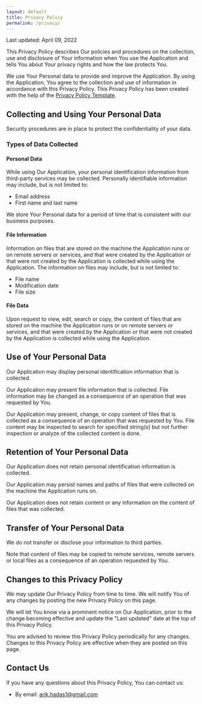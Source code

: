```yaml
---
layout: default
title: Privacy Policy 
permalink: /privacy/
---
```


Last updated: April 09, 2022  

This Privacy Policy describes Our policies and procedures on the collection, use and disclosure of Your information when You use the Application and tells You about Your privacy rights and how the law protects You.  

We use Your Personal data to provide and improve the Application. By using the Application, You agree to the collection and use of information in accordance with this Privacy Policy. This Privacy Policy has been created with the help of the  [Privacy Policy Template](https://www.privacypolicies.com/blog/privacy-policy-template/).

## Collecting and Using Your Personal Data

Security procedures are in place to protect the confidentiality of your data.

### Types of Data Collected

#### Personal Data

While using Our Application, your personal identification information from third-party services may be collected. Personally identifiable information may include, but is not limited to:

- Email address
- First name and last name 

We store Your Personal data for a period of time that is consistent with our business purposes.

#### File Information

Information on files that are stored on the machine the Application runs or on remote servers or services, and that were created by the Application or that were not created by the Application is collected while using the Application. The information on files may include, but is not limited to:

- File name
- Modification date
- File size

#### File Data

Upon request to view, edit, search or copy, the content of files that are stored on the machine the Application runs or on remote servers or services, and that were created by the Application or that were not created by the Application is collected while using the Application.

## Use of Your Personal Data

Our Application may display personal identification information that is collected.  

Our Application may present file information that is collected. File information may be changed as a consequence of an operation that was requested by You.

Our Application may present, change, or copy content of files that is collected as a consequence of an operation that was requested by You. File content may be inspected to search for specified string(s) but not further inspection or analyze of the collected content is done.


## Retention of Your Personal Data

Our Application does not retain personal identification information is collected.  

Our Application may persist names and paths of files that were collected on the machine the Application runs on.  

Our Application does not retain content or any information on the content of files that was collected.

## Transfer of Your Personal Data

We do not transfer or disclose your information to third parties.

Note that content of files may be copied to remote services, remote servers or local files as a consequence of an operation requested by You.

## Changes to this Privacy Policy

We may update Our Privacy Policy from time to time. We will notify You of any changes by posting the new Privacy Policy on this page.  

We will let You know via a prominent notice on Our Application, prior to the change becoming effective and update the "Last updated" date at the top of this Privacy Policy.  

You are advised to review this Privacy Policy periodically for any changes. Changes to this Privacy Policy are effective when they are posted on this page.

## Contact Us

If you have any questions about this Privacy Policy, You can contact us:

-   By email:  arik.hadas1@gmail.com
